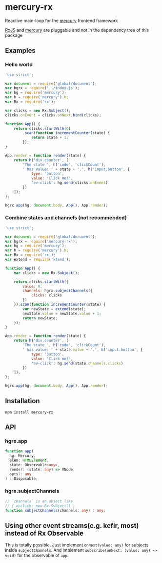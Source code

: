 # mercury-rx

Reactive main-loop for the [mercury] frontend framework

[RxJS] and [mercury] are pluggable and not in the
dependency tree of this package

## Examples

### Hello world

```js
'use strict';

var document = require('global/document');
var hgrx = require('../index.js');
var hg = require('mercury');
var h = require('mercury').h;
var Rx = require('rx');

var clicks = new Rx.Subject();
clicks.onEvent = clicks.onNext.bind(clicks);

function App() {
    return clicks.startWith(0)
        .scan(function incrementCounter(state) {
            return state + 1;
        });
}

App.render = function render(state) {
    return h('div.counter', [
        'The state ', h('code', 'clickCount'),
        ' has value: ' + state + '.', h('input.button', {
            type: 'button',
            value: 'Click me!',
            'ev-click': hg.send(clicks.onEvent)
        })
    ]);
};

hgrx.app(hg, document.body, App(), App.render);
```

### Combine states and channels (not recommended)

```js
'use strict';

var document = require('global/document');
var hgrx = require('mercury-rx');
var hg = require('mercury');
var h = require('mercury').h;
var Rx = require('rx');
var extend = require('xtend');

function App() {
    var clicks = new Rx.Subject();

    return clicks.startWith({
        value: 0,
        channels: hgrx.subjectChannels({
            clicks: clicks
        })
    }).scan(function incrementCounter(state) {
        var newState = extend(state);
        newState.value = newState.value + 1;
        return newState;
    });
}

App.render = function render(state) {
    return h('div.counter', [
        'The state ', h('code', 'clickCount'),
        ' has value: ' + state.value + '.', h('input.button', {
            type: 'button',
            value: 'Click me!',
            'ev-click': hg.send(state.channels.clicks)
        })
    ]);
};

hgrx.app(hg, document.body, App(), App.render);
```

## Installation

`npm install mercury-rx`

## API

### hgrx.app

```typescript
function app(
  hg: Mercury,
  elem: HTMLElement,
  state: Observable<any>,
  render: (state: any) => VNode,
  opts?: any
) : Disposable;
```

### hgrx.subjectChannels

```typescript
// `channels` is an object like
// { onclick: new Rx.Subject() }
function subjectChannels(channels: any) : any;
```

## Using other event streams(e.g. kefir, most) instead of Rx Observable

This is totally possible. Just implement `onNext(value: any)` for subjects
inside `subjectChannels`. And implement
`subscribe(onNext: (value: any) => void)` for the observable of `app`.

  [mercury]: https://github.com/Raynos/mercury
  [RxJS]: https://github.com/Reactive-Extensions/RxJS
